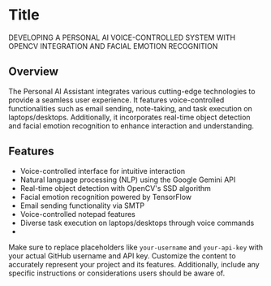 # Title

DEVELOPING A PERSONAL AI VOICE-CONTROLLED SYSTEM WITH OPENCV INTEGRATION AND FACIAL EMOTION RECOGNITION

 ## Overview
 The Personal AI Assistant integrates various cutting-edge technologies to provide a seamless user experience. It features voice-controlled functionalities such as email sending, note-taking, and task execution on laptops/desktops. Additionally, it incorporates real-time object detection and facial emotion recognition to enhance interaction and understanding.

## Features

- Voice-controlled interface for intuitive interaction
- Natural language processing (NLP) using the Google Gemini API
- Real-time object detection with OpenCV's SSD algorithm
- Facial emotion recognition powered by TensorFlow
- Email sending functionality via SMTP
- Voice-controlled notepad features
- Diverse task execution on laptops/desktops through voice commands
- 
Make sure to replace placeholders like `your-username` and `your-api-key` with your actual GitHub username and API key. Customize the content to accurately represent your project and its features. Additionally, include any specific instructions or considerations users should be aware of.


